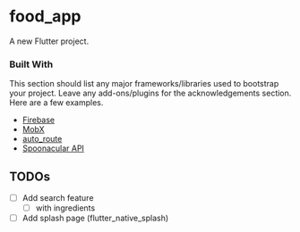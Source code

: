 # food_app

A new Flutter project.

### Built With

This section should list any major frameworks/libraries used to bootstrap your project. Leave any add-ons/plugins for the acknowledgements section. Here are a few examples.

* [Firebase](https://pub.dev/packages/firebase_core)
* [MobX](https://mobx.netlify.app/)
* [auto_route](https://pub.dev/packages/auto_route)
* [Spoonacular API](https://spoonacular.com/food-api)


<!-- ROADMAP -->
## TODOs


- [ ] Add search feature
    - [ ] with ingredients
- [ ] Add splash page (flutter_native_splash)
